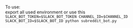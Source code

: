 To use:  
export all used environment or use this  
`SLACK_BOT_TOKEN=$SLACK_BOT_TOKEN CHANNEL_ID=$CHANNEL_ID SLACK_BOT_ID=$SLACK_BOT_ID python subreddit_bot.py`
